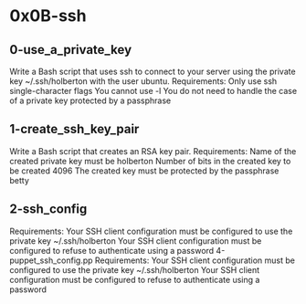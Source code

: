# 0x0B-ssh
## 0-use_a_private_key
Write a Bash script that uses ssh to connect to your server using the private key ~/.ssh/holberton with the user ubuntu.
Requirements:
Only use ssh single-character flags
You cannot use -l
You do not need to handle the case of a private key protected by a passphrase
## 1-create_ssh_key_pair
Write a Bash script that creates an RSA key pair.
Requirements:
Name of the created private key must be holberton
Number of bits in the created key to be created 4096
The created key must be protected by the passphrase betty
## 2-ssh_config
Requirements:
Your SSH client configuration must be configured to use the private key ~/.ssh/holberton
Your SSH client configuration must be configured to refuse to authenticate using a password
4-puppet_ssh_config.pp
Requirements:
Your SSH client configuration must be configured to use the private key ~/.ssh/holberton
Your SSH client configuration must be configured to refuse to authenticate using a password
